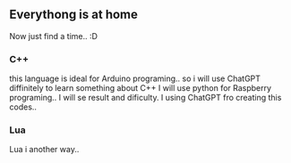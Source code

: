 ## Everythong is at home ##
Now just find a time.. :D

### C++ ###
this language is ideal for Arduino programing.. so i will use ChatGPT diffinitely to learn something about C++
I will use python for Raspberry programing.. I will se result and dificulty. I using ChatGPT fro creating this codes.. 


### Lua ###
Lua i another way.. 
